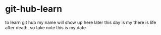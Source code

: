 # git-hub-learn
to learn git hub
my name will show up here later
this day is my 
there is life after death, so take note
this is my date

